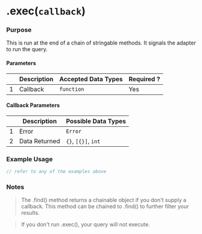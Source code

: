 # .exec(`callback`)
### Purpose
This is run at the end of a chain of stringable methods.  It signals the adapter to run the query. 
#### Parameters
|     |     Description     | Accepted Data Types | Required ? |
|-----|---------------------|---------------------|------------|
| 1   |  Callback           |      `function`     | Yes        |
#### Callback Parameters
|   |     Description     | Possible Data Types |
|---|---------------------|---------------------|
| 1 |  Error              | `Error`             |
| 2 |  Data Returned      | `{}`, `[{}]`, `int` |
### Example Usage
```javascript 
// refer to any of the examples above
```
### Notes
> The .find() method returns a chainable object if you don't supply a callback.  This method can be chained to .find() to further filter your results.

> If you don't run .exec(), your query will not execute.

